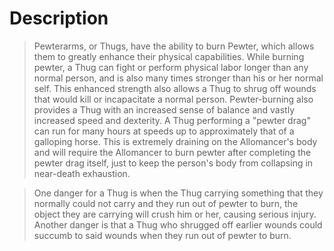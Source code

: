 # Description 
>Pewterarms, or Thugs, have the ability to burn Pewter, which allows them to greatly enhance their physical capabilities. While burning pewter, a Thug can fight or perform physical labor longer than any normal person, and is also many times stronger than his or her normal self. This enhanced strength also allows a Thug to shrug off wounds that would kill or incapacitate a normal person. Pewter-burning also provides a Thug with an increased sense of balance and vastly increased speed and dexterity. A Thug performing a "pewter drag" can run for many hours at speeds up to approximately that of a galloping horse. This is extremely draining on the Allomancer's body and will require the Allomancer to burn pewter after completing the pewter drag itself, just to keep the person's body from collapsing in near-death exhaustion.

>One danger for a Thug is when the Thug carrying something that they normally could not carry and they run out of pewter to burn, the object they are carrying will crush him or her, causing serious injury. Another danger is that a Thug who shrugged off earlier wounds could succumb to said wounds when they run out of pewter to burn.